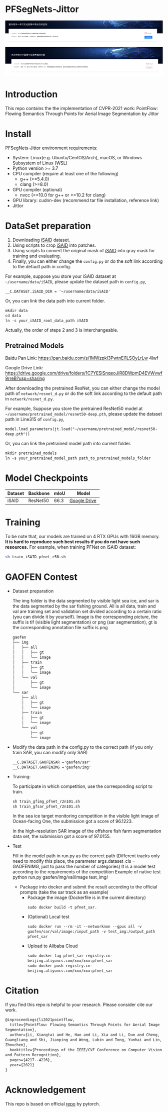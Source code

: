 # PFSegNets-Jittor
![](./images/1)
![](./images/2)
# Introduction
This repo contains the the implementation of CVPR-2021 work: PointFlow: Flowing Semantics Through Points for Aerial Image Segmentation by Jittor
# Install
PFSegNets-Jittor environment requirements:

- System: Linux(e.g. Ubuntu/CentOS/Arch), macOS, or Windows Subsystem of Linux (WSL)
- Python version >= 3.7
- CPU compiler (require at least one of the following)
    - g++ (>=5.4.0)
    - clang (>=8.0)
- GPU compiler (optional)
    - nvcc (>=10.0 for g++ or >=10.2 for clang)
- GPU library: cudnn-dev (recommend tar file installation, reference link)
- Jittor

# DataSet preparation
1. Downloading [iSAID](https://captain-whu.github.io/iSAID/) dataset.
2. Using scripts to crop [iSAID](tools/split_iSAID.py) into patches.
3. Using scripts to convert the original mask of [iSAID](tools/convert_iSAID_mask2graymask.py)
into gray mask for training and evaluating.
4. Finally, you can either change the `config.py` or do the soft link according to the default path in config.

For example, suppose you store your iSAID dataset at `~/username/data/iSAID`, please update the dataset path in `config.py`,
```
__C.DATASET.iSAID_DIR = '~/username/data/iSAID'
``` 
Or, you can link the data path into current folder.

```
mkdir data 
cd data
ln -s your_iSAID_root_data_path iSAID
```

Actually, the order of steps 2 and 3 is interchangeable.

## Pretrained Models

Baidu Pan Link: https://pan.baidu.com/s/1MWzpkI3PwtnEl1LSOyLrLw  4lwf 

Google Drive Link: https://drive.google.com/drive/folders/1C7YESlSnqeoJiR8DWpmD4EVWvwf9rreB?usp=sharing

After downloading the pretrained ResNet, you can either change the model path of `network/resnet_d.py` or do the soft link according to the default path in `network/resnet_d.py`.

For example, 
Suppose you store the pretrained ResNet50 model at `~/username/pretrained_model/resnet50-deep.pth`, please update the 
dataset path in Line315 of `config.py`,
```
model.load_parameters(jt.load("~/username/pretrained_model/resnet50-deep.pth"))
```
Or, you can link the pretrained model path into current folder.
```
mkdir pretrained_models
ln -s your_pretrained_model_path path_to_pretrained_models_folder
```

# Model Checkpoints

<table><thead><tr><th>Dataset</th><th>Backbone</th><th>mIoU</th><th>Model</th></tr></thead><tbody>
<tr><td>iSAID</td><td>ResNet50</td><td>66.3</td><td><a href="https://drive.google.com/file/d/18toZ_wAiOc7jgjzPpUuWVm1D82HSQOny/view?usp=sharing" target="_blank" rel="noopener noreferrer">Google Drive</a>&nbsp;</tr>
</tbody></table>

# Training

To be note that, our models are trained on 4 RTX GPUs with 16GB memory.
 **It is hard to reproduce such best results if you do not have such resources.**
For example, when training PFNet on iSAID dataset:
```bash
sh train_iSAID_pfnet_r50.sh
```

# GAOFEN Contest
- Dataset preparation

  The img folder is the data segmented by visible light sea ice, and sar is the data segmented by the sar fishing ground. All is all data, train and val are training set and validation set divided according to a certain ratio (you can divide it by yourself). Image is the corresponding picture, the suffix is tif (visible light segmentation) or png (sar segmentation), gt is the corresponding annotation file suffix is png
  ```shell
  gaofen
  ├── img
  │   ├── all
  │   │   ├── gt
  │   │   └── image
  │   ├── train
  │   │   ├── gt
  │   │   └── image
  │   └── val
  │       ├── gt
  │       └── image
  └── sar
      ├── all
      │   ├── gt
      │   └── image
      ├── train
      │   ├── gt
      │   └── image
      └── val
          ├── gt
          └── image
  ```

- Modify the data path in the config.py to the correct path (if you only train SAR, you can modify only SAR)
  ```shell
  __C.DATASET.GAOFENSAR ='gaofen/sar'
  __C.DATASET.GAOFENIMG ='gaofen/img'
  ```
- Training:

  To participate in which competition, use the corresponding script to train.
  ```shell
  sh train_gfimg_pfnet_r2n101.sh
  sh train_gfsar_pfnet_r2n101.sh
  ```

  In the sea ice target monitoring competition in the visible light image of Ocean-facing One, the submission got a score of 96.1223.

  In the high-resolution SAR image of the offshore fish farm segmentation data set, the submission got a score of 97.0155.

- Test

  Fill in the model path in run.py as the correct path (Different tracks only need to modify this place, the parameter args.dataset_cls = GAOFENIMG, just to pass the number of categories)
  It is a model test according to the requirements of the competition
  Example of native test
  python run.py gaofen/img/val/image test_img/

  - Package into docker and submit the result according to the official prompts (take the sar track as an example)
    - Package the image (Dockerfile is in the current directory)
      ```
      sudo docker build -t pfnet_sar.
      ```
    - (Optional) Local test
      ```shell
      sudo docker run --rm -it --networknon --gpus all -v gaofen/sar/val/image:/input_path -v test_img:/output_path pfnet_sar
      ```
    - Upload to Alibaba Cloud
      ```shell
      sudo docker tag pfnet_sar registry.cn-beijing.aliyuncs.com/xxx/xxx:pfnet_sar
      sudo docker push registry.cn-beijing.aliyuncs.com/xxx/xxx:pfnet_sar
      ```
# Citation
If you find this repo is helpful to your research. Please consider cite our work.

```
@inproceedings{li2021pointflow,
  title={PointFlow: Flowing Semantics Through Points for Aerial Image Segmentation},
  author={Li, Xiangtai and He, Hao and Li, Xia and Li, Duo and Cheng, Guangliang and Shi, Jianping and Weng, Lubin and Tong, Yunhai and Lin, Zhouchen},
  booktitle={Proceedings of the IEEE/CVF Conference on Computer Vision and Pattern Recognition},
  pages={4217--4226},
  year={2021}
}
```

# Acknowledgement
This repo is based on official [repo](https://github.com/lxtGH/PFSegNets) by pytorch. 
